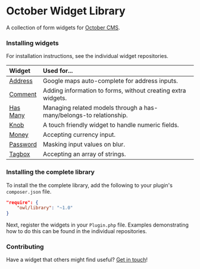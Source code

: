 # October Widget Library
A collection of form widgets for [October CMS](http://octobercms.com).

### Installing widgets
For installation instructions, see the individual widget repositories.

| Widget        | Used for...   |
| :------------ | :-------------|
| [Address](https://github.com/october-widgets/address)     | Google maps auto-complete for address inputs. |
| [Comment](https://github.com/october-widgets/comment)     | Adding information to forms, without creating extra widgets. |
| [Has Many](https://github.com/october-widgets/hasmany)    | Managing related models through a has-many/belongs-to relationship. |
| [Knob](https://github.com/october-widgets/knob)           | A touch friendly widget to handle numeric fields. |
| [Money](https://github.com/october-widgets/money)         | Accepting currency input. |
| [Password](https://github.com/october-widgets/password)   | Masking input values on blur. |
| [Tagbox](https://github.com/october-widgets/tagbox)       | Accepting an array of strings. |

### Installing the complete library
To install the the complete library, add the following to your plugin's ```composer.json``` file.
```json
"require": {
    "owl/library": "~1.0"
}
```
Next, register the widgets in your ```Plugin.php``` file. Examples demonstrating how to do this can be found in the individual repositories.

### Contributing
Have a widget that others might find useful? [Get in touch](http://octobercms.com/forum/post/october-widget-library)!
